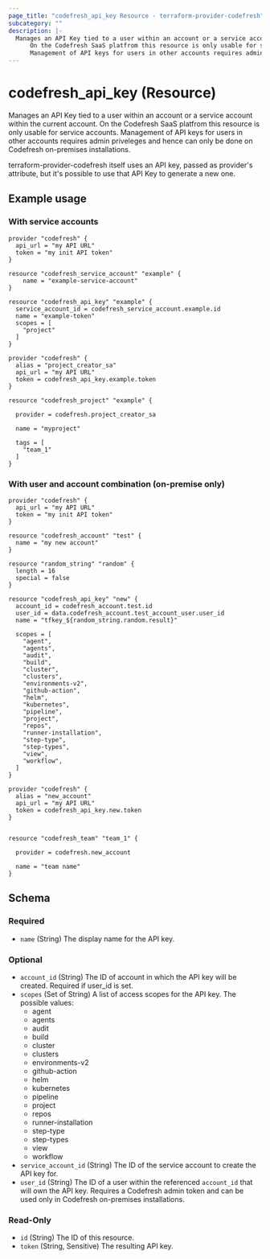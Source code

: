 ```yaml
---
page_title: "codefresh_api_key Resource - terraform-provider-codefresh"
subcategory: ""
description: |-
  Manages an API Key tied to a user within an account or a service account within the current account.
      On the Codefresh SaaS platfrom this resource is only usable for service accounts.
      Management of API keys for users in other accounts requires admin priveleges and hence can only be done on Codefresh on-premises installations.
---
```


# codefresh_api_key (Resource)

Manages an API Key tied to a user within an account or a service account within the current account.
		On the Codefresh SaaS platfrom this resource is only usable for service accounts.
		Management of API keys for users in other accounts requires admin priveleges and hence can only be done on Codefresh on-premises installations.

terraform-provider-codefresh itself uses an API key, passed as provider's attribute, but it's possible to use that API Key to generate a new one.

## Example usage

### With service accounts

```hcl
provider "codefresh" {
  api_url = "my API URL"
  token = "my init API token"
}

resource "codefresh_service_account" "example" {
    name = "example-service-account"
}

resource "codefresh_api_key" "example" {
  service_account_id = codefresh_service_account.example.id
  name = "example-token"
  scopes = [
    "project"
  ]
}

provider "codefresh" {
  alias = "project_creator_sa"
  api_url = "my API URL"
  token = codefresh_api_key.example.token
}

resource "codefresh_project" "example" {

  provider = codefresh.project_creator_sa

  name = "myproject"

  tags = [
    "team_1"
  ]
}
```

### With user and account combination (on-premise only)
```hcl
provider "codefresh" {
  api_url = "my API URL"
  token = "my init API token"
}

resource "codefresh_account" "test" {
  name = "my new account"
}

resource "random_string" "random" {
  length = 16
  special = false
}

resource "codefresh_api_key" "new" {
  account_id = codefresh_account.test.id
  user_id = data.codefresh_account.test_account_user.user_id
  name = "tfkey_${random_string.random.result}"

  scopes = [
    "agent",
    "agents",
    "audit",
    "build",
    "cluster",
    "clusters",
    "environments-v2",
    "github-action",
    "helm",
    "kubernetes",
    "pipeline",
    "project",
    "repos",
    "runner-installation",
    "step-type",
    "step-types",
    "view",
    "workflow",
  ]
}

provider "codefresh" {
  alias = "new_account"
  api_url = "my API URL"
  token = codefresh_api_key.new.token
}


resource "codefresh_team" "team_1" {

  provider = codefresh.new_account

  name = "team name"
}
```

<!-- schema generated by tfplugindocs -->
## Schema

### Required

- `name` (String) The display name for the API key.

### Optional

- `account_id` (String) The ID of account in which the API key will be created. Required if user_id is set.
- `scopes` (Set of String) A list of access scopes for the API key. The possible values:
	* agent
	* agents
	* audit
	* build
	* cluster
	* clusters
	* environments-v2
	* github-action
	* helm
	* kubernetes
	* pipeline
	* project
	* repos
	* runner-installation
	* step-type
	* step-types
	* view
	* workflow
- `service_account_id` (String) The ID of the service account to create the API key for.
- `user_id` (String) The ID of a user within the referenced `account_id` that will own the API key. Requires a Codefresh admin token and can be used only in Codefresh on-premises installations.

### Read-Only

- `id` (String) The ID of this resource.
- `token` (String, Sensitive) The resulting API key.
